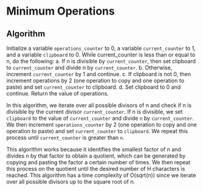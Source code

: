 # Minimum Operations

## Algorithm

Initialize a variable `operations_counter` to 0, a variable `current_counter` to 1, and a variable `clipboard` to 0.
    While current_counter is less than or equal to n, do the following:
    a. If n is divisible by `current_counter`, then set clipboard to `current_counter` and divide n by `current_counter`.
    b. Otherwise, increment `current_counter` by 1 and continue.
    c. If clipboard is not 0, then increment operations by 2 (one operation to copy and one operation to paste) and set `current_counter` to clipboard.
    d. Set clipboard to 0 and continue.
    Return the value of operations.

In this algorithm, we iterate over all possible divisors of n and check if n is divisible by the current divisor `current_counter`. If n is divisible, we set `clipboard` to the value of `current_counter` and divide `n` by `current_counter`. We then increment `operations_counter` by 2 (one operation to copy and one operation to paste) and set `current_counter` to `clipboard`. We repeat this process until `current_counter` is greater than `n`.

This algorithm works because it identifies the smallest factor of n and divides n by that factor to obtain a quotient, which can be generated by copying and pasting the factor a certain number of times. We then repeat this process on the quotient until the desired number of H characters is reached. This algorithm has a time complexity of O(sqrt(n)) since we iterate over all possible divisors up to the square root of n.
